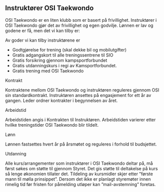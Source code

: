 ## Instruktører OSI Taekwondo 

OSI Taekwondo er en liten klubb som er basert på frivillighet. Instruktører i OSI Taekwondo gjør det av frivillighet og egen godvilje. Lønnen er lav og godene er få, men det vi kan tilby er:

Av goder vi kan tilby instruktørene er

* Godtgjørelse for trening (skal dekke bil og mobilutgifter)
* Gratis adgangskort til alle treningssentrene til SIO
* Gratis forsikring gjennom kampsportforbundet
* Gratis utdanningskurs i regi av Kamsportforbundet.
* Gratis trening med OSI Taekwondo

Kontrakt

Kontraktene mellom OSI Taekwondo og instruktøren reguleres gjennom OSI sin standardkontrakt. Instruktøren ansettes på engasjement for ett år av gangen. Leder ordner kontrakter i begynnelsen av året.

Arbeidstid

Arbeidstiden angis i Kontrakten til Instruktøren. Arbeidstiden varierer etter hvilke treningstider OSI Taekwondo blir tildelt.

Lønn

Lønnen fastsettes hvert år på årsmøtet og reguleres i forhold til budsjettet.

Utdanning

Alle kurs/arrangementer som instruktører i OSI Taekwondo deltar på, må først søkes om støtte til gjennom Styret. Det gis støtte til deltakelse på kurs så lenge økonomien tillater det. Tildeling av kursmidler skjer etter ”første mann til mølla prinsippet”. Dersom det ikke er planlagt styremøter innen rimelig tid før fristen for påmelding utløper kan ”mail-avstemning” foretas.
  